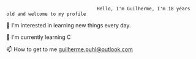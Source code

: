                                     Hello, I'm Guilherme, I'm 18 years old and welcome to my profile
                                     
 
👀 I'm interested in learning new things every day.
 
🌱 I'm currently learning C

📫 How to get to me guilherme.puhl@outlook.com

<!---
uguilherme/uguilherme is a ✨ special ✨ repository because its `README.md` (this file) appears on your GitHub profile.
You can click the Preview link to take a look at your changes.
--->

